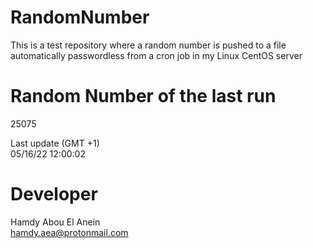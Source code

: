 # RandomNumber    
This is a test repository where a random number is pushed to a file automatically passwordless from a cron job in my Linux CentOS server    
# Random Number of the last run   
25075
      
Last update (GMT +1)    
05/16/22 12:00:02
# Developer    
Hamdy Abou El Anein   
hamdy.aea@protonmail.com
